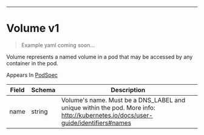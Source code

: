 

-----------

# Volume v1






> Example yaml coming soon...


Volume represents a named volume in a pod that may be accessed by any container in the pod.

<aside class="notice">
Appears In <a href="#podspec-v1">PodSpec</a> </aside>

Field        | Schema     | Description
------------ | ---------- | -----------
name | string | Volume's name. Must be a DNS_LABEL and unique within the pod. More info: http://kubernetes.io/docs/user-guide/identifiers#names






